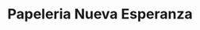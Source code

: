 ---
title: "Papeleria Nueva Esperanza"
url: /velez/papeleria-nueva-esperanza/
shop: material de oficina
---